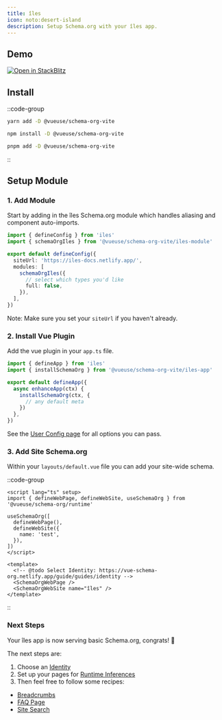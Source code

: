 ```yaml
---
title: îles
icon: noto:desert-island
description: Setup Schema.org with your îles app.
---
```



## Demo

<a href="https://stackblitz.com/edit/iles-8zfeud" target="_blank">
  <img alt="Open in StackBlitz" src="https://camo.githubusercontent.com/bf5c9492905b6d3b558552de2c848c7cce2e0a0f0ff922967115543de9441522/68747470733a2f2f646576656c6f7065722e737461636b626c69747a2e636f6d2f696d672f6f70656e5f696e5f737461636b626c69747a2e737667">
</a>

## Install

::code-group

```bash [yarn]
yarn add -D @vueuse/schema-org-vite
```

```bash [npm]
npm install -D @vueuse/schema-org-vite
```

```bash [pnpm]
pnpm add -D @vueuse/schema-org-vite
```

::


## Setup Module

### 1. Add Module

Start by adding in the îles Schema.org module which handles aliasing and component auto-imports.

```ts [iles.config.ts]
import { defineConfig } from 'iles'
import { schemaOrgIles } from '@vueuse/schema-org-vite/iles-module'

export default defineConfig({
  siteUrl: 'https://iles-docs.netlify.app/',
  modules: [
    schemaOrgIles({
      // select which types you'd like
      full: false,
    }),
  ],
})
```

Note: Make sure you set your `siteUrl` if you haven't already.

### 2. Install Vue Plugin

Add the vue plugin in your `app.ts` file.

```ts [app.ts]
import { defineApp } from 'iles'
import { installSchemaOrg } from '@vueuse/schema-org-vite/iles-app'

export default defineApp({
  async enhanceApp(ctx) {
    installSchemaOrg(ctx, {
      // any default meta
    })
  },
})

```

See the [User Config page](/guide/guides/user-config) for all options you can pass.

### 3. Add Site Schema.org

Within your `layouts/default.vue` file you can add your site-wide schema.

::code-group

```vue [Composition API]
<script lang="ts" setup>
import { defineWebPage, defineWebSite, useSchemaOrg } from '@vueuse/schema-org/runtime'

useSchemaOrg([
  defineWebPage(),
  defineWebSite({
    name: 'test',
  }),
])
</script>
```

```vue [Component API]
<template>
  <!-- @todo Select Identity: https://vue-schema-org.netlify.app/guide/guides/identity -->
  <SchemaOrgWebPage />
  <SchemaOrgWebSite name="îles" />
</template>
```

::

### Next Steps

Your îles app is now serving basic Schema.org, congrats! 🎉

The next steps are:
1. Choose an [Identity](/guide/guides/identity)
2. Set up your pages for [Runtime Inferences](/guide/getting-started/how-it-works#runtime-inferences)
3. Then feel free to follow some recipes:

- [Breadcrumbs](/guide/recipes/breadcrumbs)
- [FAQ Page](/guide/recipes/faq)
- [Site Search](/guide/recipes/site-search)
